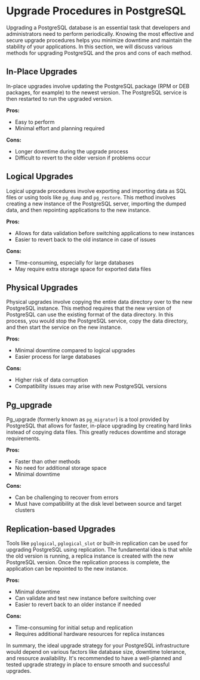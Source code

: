 # Upgrade Procedures in PostgreSQL

Upgrading a PostgreSQL database is an essential task that developers and administrators need to perform periodically. Knowing the most effective and secure upgrade procedures helps you minimize downtime and maintain the stability of your applications. In this section, we will discuss various methods for upgrading PostgreSQL and the pros and cons of each method.

## In-Place Upgrades

In-place upgrades involve updating the PostgreSQL package (RPM or DEB packages, for example) to the newest version. The PostgreSQL service is then restarted to run the upgraded version.

**Pros:**
- Easy to perform
- Minimal effort and planning required

**Cons:**
- Longer downtime during the upgrade process
- Difficult to revert to the older version if problems occur

## Logical Upgrades

Logical upgrade procedures involve exporting and importing data as SQL files or using tools like `pg_dump` and `pg_restore`. This method involves creating a new instance of the PostgreSQL server, importing the dumped data, and then repointing applications to the new instance.

**Pros:**
- Allows for data validation before switching applications to new instances
- Easier to revert back to the old instance in case of issues

**Cons:**
- Time-consuming, especially for large databases
- May require extra storage space for exported data files

## Physical Upgrades

Physical upgrades involve copying the entire data directory over to the new PostgreSQL instance. This method requires that the new version of PostgreSQL can use the existing format of the data directory. In this process, you would stop the PostgreSQL service, copy the data directory, and then start the service on the new instance.

**Pros:**
- Minimal downtime compared to logical upgrades
- Easier process for large databases

**Cons:**
- Higher risk of data corruption
- Compatibility issues may arise with new PostgreSQL versions

## Pg_upgrade

Pg_upgrade (formerly known as `pg_migrator`) is a tool provided by PostgreSQL that allows for faster, in-place upgrading by creating hard links instead of copying data files. This greatly reduces downtime and storage requirements.

**Pros:**
- Faster than other methods
- No need for additional storage space
- Minimal downtime

**Cons:**
- Can be challenging to recover from errors
- Must have compatibility at the disk level between source and target clusters

## Replication-based Upgrades

Tools like `pglogical`, `pglogical_slot` or built-in replication can be used for upgrading PostgreSQL using replication. The fundamental idea is that while the old version is running, a replica instance is created with the new PostgreSQL version. Once the replication process is complete, the application can be repointed to the new instance.

**Pros:**
- Minimal downtime
- Can validate and test new instance before switching over
- Easier to revert back to an older instance if needed

**Cons:**
- Time-consuming for initial setup and replication
- Requires additional hardware resources for replica instances

In summary, the ideal upgrade strategy for your PostgreSQL infrastructure would depend on various factors like database size, downtime tolerance, and resource availability. It's recommended to have a well-planned and tested upgrade strategy in place to ensure smooth and successful upgrades.